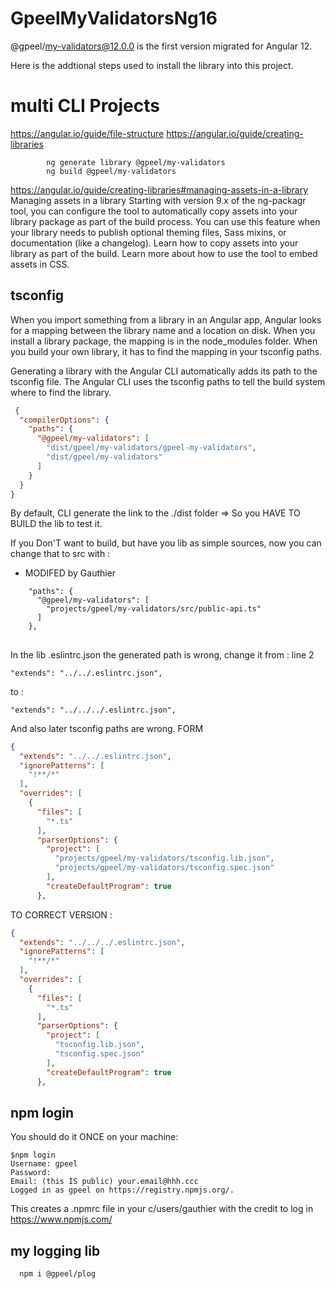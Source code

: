 # GpeelMyValidatorsNg16

@gpeel/my-validators@12.0.0 is the first version migrated for Angular 12.

Here is the addtional steps used to install the library into this project.

# multi CLI Projects

https://angular.io/guide/file-structure
https://angular.io/guide/creating-libraries

            ng generate library @gpeel/my-validators
            ng build @gpeel/my-validators

https://angular.io/guide/creating-libraries#managing-assets-in-a-library
Managing assets in a library Starting with version 9.x of the ng-packagr tool, you can configure the tool to
automatically copy assets into your library package as part of the build process. You can use this feature when your
library needs to publish optional theming files, Sass mixins, or documentation (like a changelog). Learn how to copy
assets into your library as part of the build. Learn more about how to use the tool to embed assets in CSS.

## tsconfig

When you import something from a library in an Angular app, Angular looks for a mapping between the library name and a
location on disk. When you install a library package, the mapping is in the node_modules folder. When you build your own
library, it has to find the mapping in your tsconfig paths.

Generating a library with the Angular CLI automatically adds its path to the tsconfig file. The Angular CLI uses the
tsconfig paths to tell the build system where to find the library.

````json
 {
  "compilerOptions": {
    "paths": {
      "@gpeel/my-validators": [
        "dist/gpeel/my-validators/gpeel-my-validators",
        "dist/gpeel/my-validators"
      ]
    }
  }
}
````

By default, CLI generate the link to the ./dist folder => So you HAVE TO BUILD the lib to test it.

If you Don'T want to build, but have you lib as simple sources, now you can change that to src with :

* MODIFED by Gauthier

````
    "paths": {
      "@gpeel/my-validators": [
        "projects/gpeel/my-validators/src/public-api.ts"
      ]
    },
````

##            

In the lib .eslintrc.json the generated path is wrong, change it from :
line 2

    "extends": "../../.eslintrc.json",

to :

    "extends": "../../../.eslintrc.json",

And also later tsconfig paths are wrong. FORM

````json
{
  "extends": "../../.eslintrc.json",
  "ignorePatterns": [
    "!**/*"
  ],
  "overrides": [
    {
      "files": [
        "*.ts"
      ],
      "parserOptions": {
        "project": [
          "projects/gpeel/my-validators/tsconfig.lib.json",
          "projects/gpeel/my-validators/tsconfig.spec.json"
        ],
        "createDefaultProgram": true
      },
````

TO CORRECT VERSION :

````json
{
  "extends": "../../../.eslintrc.json",
  "ignorePatterns": [
    "!**/*"
  ],
  "overrides": [
    {
      "files": [
        "*.ts"
      ],
      "parserOptions": {
        "project": [
          "tsconfig.lib.json",
          "tsconfig.spec.json"
        ],
        "createDefaultProgram": true
      },
````

## npm login

You should do it ONCE on your machine:

    $npm login
    Username: gpeel
    Password:
    Email: (this IS public) your.email@hhh.ccc
    Logged in as gpeel on https://registry.npmjs.org/.

This creates a .npmrc file in your c/users/gauthier with the credit to log in https://www.npmjs.com/

## my logging lib

      npm i @gpeel/plog
